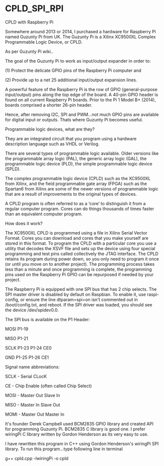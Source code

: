 # CPLD_SPI_RPI

CPLD with Raspberry Pi

Somewhere around 2013 or 2014, I purchased a hardware for Raspberry Pi named Guzunty Pi from UK. The Guzunty Pi is a Xilinx XC9500XL Complex Programmable Logic Device, or CPLD.

As per Guzunty Pi wiki..

The goal of the Guzunty Pi to work as input/output expander in order to:

(1) Protect the delicate GPIO pins of the Raspberry Pi computer and

(2) Provide up to a net 25 additional input/output expansion lines.

A powerful feature of the Raspberry Pi is the row of GPIO (general-purpose input/output) pins along the top edge of the board. A 40-pin GPIO header is found on all current Raspberry Pi boards. Prior to the Pi 1 Model B+ (2014), boards comprised a shorter 26-pin header.

Hence, after removing I2C, SPI and PWM...not much GPIO pins are available for digital input or outputs. Thats where Guzunty Pi becomes useful.

Programmable logic devices, what are they?

They are an integrated circuit that you program using a hardware description language such as VHDL or Verilog.

There are several types of programmable logic available. Older versions like the programmable array logic (PAL), the generic array logic (GAL), the programmable logic device (PLD), the simple programmable logic device (SPLD).

The complex programmable logic device (CPLD) such as the XC9500XL from Xilinx, and the field programmable gate array (FPGA) such as the Spartan6 from Xilinx are some of the newer versions of programmable logic that are a result of improvements to the original types of devices.

A CPLD program is often referred to as a ‘core’ to distinguish it from a regular computer program. Cores can do things thousands of times faster than an equivalent computer program.

How does it work?

The XC9500XL CPLD is programmed using a file in Xilinx Serial Vector Format. Cores you can download and cores that you make yourself are stored in this format. To program the CPLD with a particular core you use a utility that decodes the XSVF file and sets up the device using four special programming and test pins called collectively the JTAG interface. The CPLD retains its program during power down, so you only need to program it once (or until you move on to another project). The programming process takes less than a minute and once programming is complete, the programming pins used on the Raspberry Pi GPIO can be repurposed if needed by your project.

The Raspberry Pi is equipped with one SPI bus that has 2 chip selects. The SPI master driver is disabled by default on Raspbian. To enable it, use raspi-config, or ensure the line dtparam=spi=on isn't commented out in /boot/config.txt, and reboot. If the SPI driver was loaded, you should see the device /dev/spidev0.0.

The SPI bus is available on the P1 Header:

MOSI    P1-19

MISO    P1-21

SCLK    P1-23   P1-24    CE0

GND     P1-25   P1-26    CE1

Signal name abbreviations:

SCLK - Serial CLocK

CE   - Chip Enable (often called Chip Select)

MOSI - Master Out Slave In

MISO - Master In Slave Out

MOMI - Master Out Master In

It's founder Derek Campbell used BCM2835 GPIO library and created API for programming Guzunty Pi. BCM2835 C library is good one. I prefer wiringPi C library written by Gordon Henderson as its very easy to use.

I have rewritten this program in C++ using Gordon Henderson's wiringPi SPI library.
To run this program...type following line in terminal

g++ cpld.cpp -lwiringPi -o cpld

